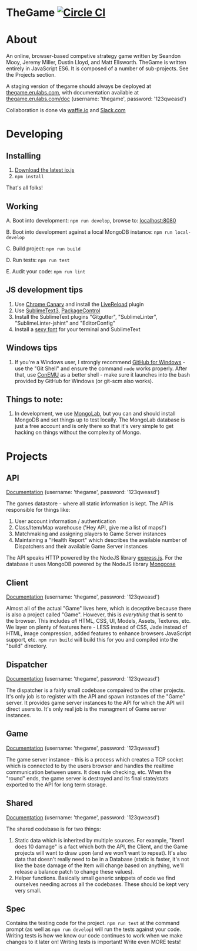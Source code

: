TheGame [![Circle CI](https://circleci.com/gh/erulabs/thegame/tree/master.png?circle-token=b57c51c38c36f5e7fedcc046264bcfc9918c3ffc)](https://circleci.com/gh/erulabs/thegame/tree/master)
=============

# About
An online, browser-based competive strategy game written by Seandon Mooy, Jeremy Miller, Dustin Lloyd, and Matt Ellsworth. TheGame is written entirely in JavaScript ES6. It is composed of a number of sub-projects. See the Projects section.

A staging version of thegame should always be deployed at [thegame.erulabs.com](http://thegame.erulabs.com/), with documentation available at [thegame.erulabs.com/doc](http://thegame.erulabs.com/doc) (username: 'thegame', password: '123qweasd')

Collaboration is done via [waffle.io](https://waffle.io/erulabs/thegame) and [Slack.com](https://themamble.slack.com/messages/general/)

# Developing
## Installing
1. [Download the latest io.js](https://iojs.org)
2. `npm install`

That's all  folks!

## Working
A. Boot into development: `npm run develop`, browse to: [localhost:8080](http://localhost:8080)

B. Boot into development against a local MongoDB instance: `npm run local-develop`

C. Build project: `npm run build`

D. Run tests: `npm run test`

E. Audit your code: `npm run lint`

## JS development tips
1. Use [Chrome Canary](https://www.google.com/chrome/browser/canary.html) and install the [LiveReload](https://chrome.google.com/webstore/detail/livereload/jnihajbhpnppcggbcgedagnkighmdlei?hl=en) plugin
2. Use [SublimeText3](http://www.sublimetext.com/3), [PackageControl](https://packagecontrol.io/installation)
3. Install the SublimeText plugins "Gitgutter", "SublimeLinter", "SublimeLinter-jshint" and "EditorConfig"
4. Install a [sexy font](https://github.com/adobe-fonts/source-code-pro/releases/tag/1.017R) for your terminal and SublimeText

## Windows tips
1. If you're a Windows user, I strongly recommend [GitHub for Windows](https://windows.github.com/) - use the "Git Shell" and ensure the command `node` works properly. After that, use [ConEMU](http://sourceforge.net/projects/conemu/) as a better shell - make sure it launches into the bash provided by GitHub for Windows (or git-scm also works).

## Things to note:
1. In development, we use [MongoLab](https://mongolab.com), but you can and should install MongoDB and set things up to test locally. The MongoLab database is just a free account and is only there so that it's very simple to get hacking on things without the complexity of Mongo.

# Projects
## API
[Documentation](http://thegame.erulabs.com/doc/api) (username: 'thegame', password: '123qweasd')

The games datastore - where all static information is kept. The API is responsible for things like:

1. User account information / authentication
2. Class/Item/Map warehouse ('Hey API, give me a list of maps!')
3. Matchmaking and assigning players to Game Server instances
4. Maintaining a "Health Report" which describes the available number of Dispatchers and their available Game Server instances

The API speaks HTTP powered by the NodeJS library [express.js](http://expressjs.com/). For the database it uses MongoDB powered by the NodeJS library [Mongoose](http://mongoosejs.com/)

## Client
[Documentation](http://thegame.erulabs.com/doc/client) (username: 'thegame', password: '123qweasd')

Almost all of the actual "Game" lives here, which is deceptive because there is also a project called "Game". However, this is _everything_ that is sent to the browser. This includes _all_ HTML, CSS, UI, Models, Assets, Textures, etc. We layer on plenty of features here - LESS instead of CSS, Jade instead of HTML, image compression, added features to enhance browsers JavaScript support, etc. `npm run build` will build this for you and compiled into the "build" directory.

## Dispatcher
[Documentation](http://thegame.erulabs.com/doc/dispatcher) (username: 'thegame', password: '123qweasd')

The dispatcher is a fairly small codebase compaired to the other projects. It's only job is to register with the API and spawn instances of the "Game" server. It provides game server instances to the API for which the API will direct users to. It's only real job is the managment of Game server instances.

## Game
[Documentation](http://thegame.erulabs.com/doc/game) (username: 'thegame', password: '123qweasd')

The game server instance - this is a process which creates a TCP socket which is connected to by the users browser and handles the realtime communication between users. It does rule checking, etc. When the "round" ends, the game server is destroyed and its final state/stats exported to the API for long term storage.

## Shared
[Documentation](http://thegame.erulabs.com/doc/shared) (username: 'thegame', password: '123qweasd')

The shared codebase is for two things:

1. Static data which is inherited by multiple sources. For example, "Item1 does 10 damage" is a fact which both the API, the Client, and the Game projects will want to draw upon (and we won't want to repeat). It's also data that doesn't really need to be in a Database (static is faster, it's not like the base damage of the Item will change based on anything, we'll release a balance patch to change these values).
2. Helper functions. Basically small generic snippets of code we find ourselves needing across all the codebases. These should be kept very very small.

## Spec
Contains the testing code for the project. `npm run test` at the command prompt (as well as `npm run develop`) will run the tests against your code. Writing tests is how we know our code continues to work when we make changes to it later on! Writing tests is important! Write even MORE tests!
